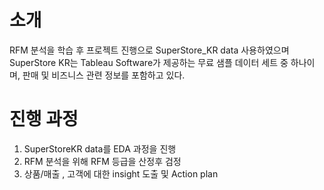 # 소개
 RFM 분석을 학습 후 프로젝트 진행으로 SuperStore_KR data 사용하였으며
 SuperStore KR는 Tableau Software가 제공하는 무료 샘플 데이터 세트 중 하나이며,
 판매 및 비즈니스 관련 정보를 포함하고 있다.
 
 # 진행 과정
 1. SuperStoreKR data를 EDA 과정을 진행
 2. RFM 분석을 위해 RFM 등급을 산정후 검정
 3. 상품/매출 , 고객에 대한 insight 도출 및 Action plan 
